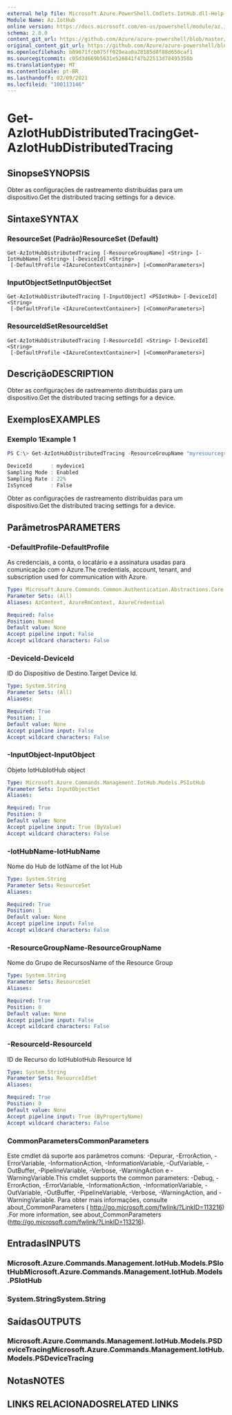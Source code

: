 ```yaml
---
external help file: Microsoft.Azure.PowerShell.Cmdlets.IotHub.dll-Help.xml
Module Name: Az.IotHub
online version: https://docs.microsoft.com/en-us/powershell/module/az.iothub/get-aziothubdistributedtracing
schema: 2.0.0
content_git_url: https://github.com/Azure/azure-powershell/blob/master/src/IotHub/IotHub/help/Get-AzIotHubDistributedTracing.md
original_content_git_url: https://github.com/Azure/azure-powershell/blob/master/src/IotHub/IotHub/help/Get-AzIotHubDistributedTracing.md
ms.openlocfilehash: b09671fcb075ff029eaa0a28185d8f88d650caf1
ms.sourcegitcommit: c05d3d669b5631e526841f47b22513d78495350b
ms.translationtype: MT
ms.contentlocale: pt-BR
ms.lasthandoff: 02/09/2021
ms.locfileid: "100113146"
---
```

# <span data-ttu-id="d4018-101">Get-AzIotHubDistributedTracing</span><span class="sxs-lookup"><span data-stu-id="d4018-101">Get-AzIotHubDistributedTracing</span></span>

## <span data-ttu-id="d4018-102">Sinopse</span><span class="sxs-lookup"><span data-stu-id="d4018-102">SYNOPSIS</span></span>
<span data-ttu-id="d4018-103">Obter as configurações de rastreamento distribuídas para um dispositivo.</span><span class="sxs-lookup"><span data-stu-id="d4018-103">Get the distributed tracing settings for a device.</span></span>

## <span data-ttu-id="d4018-104">Sintaxe</span><span class="sxs-lookup"><span data-stu-id="d4018-104">SYNTAX</span></span>

### <span data-ttu-id="d4018-105">ResourceSet (Padrão)</span><span class="sxs-lookup"><span data-stu-id="d4018-105">ResourceSet (Default)</span></span>
```
Get-AzIotHubDistributedTracing [-ResourceGroupName] <String> [-IotHubName] <String> [-DeviceId] <String>
 [-DefaultProfile <IAzureContextContainer>] [<CommonParameters>]
```

### <span data-ttu-id="d4018-106">InputObjectSet</span><span class="sxs-lookup"><span data-stu-id="d4018-106">InputObjectSet</span></span>
```
Get-AzIotHubDistributedTracing [-InputObject] <PSIotHub> [-DeviceId] <String>
 [-DefaultProfile <IAzureContextContainer>] [<CommonParameters>]
```

### <span data-ttu-id="d4018-107">ResourceIdSet</span><span class="sxs-lookup"><span data-stu-id="d4018-107">ResourceIdSet</span></span>
```
Get-AzIotHubDistributedTracing [-ResourceId] <String> [-DeviceId] <String>
 [-DefaultProfile <IAzureContextContainer>] [<CommonParameters>]
```

## <span data-ttu-id="d4018-108">Descrição</span><span class="sxs-lookup"><span data-stu-id="d4018-108">DESCRIPTION</span></span>
<span data-ttu-id="d4018-109">Obter as configurações de rastreamento distribuídas para um dispositivo.</span><span class="sxs-lookup"><span data-stu-id="d4018-109">Get the distributed tracing settings for a device.</span></span>

## <span data-ttu-id="d4018-110">Exemplos</span><span class="sxs-lookup"><span data-stu-id="d4018-110">EXAMPLES</span></span>

### <span data-ttu-id="d4018-111">Exemplo 1</span><span class="sxs-lookup"><span data-stu-id="d4018-111">Example 1</span></span>
```powershell
PS C:\> Get-AzIotHubDistributedTracing -ResourceGroupName "myresourcegroup" -IotHubName "myiothub" -DeviceId "myDevice1"

DeviceId      : mydevice1
Sampling Mode : Enabled
Sampling Rate : 22%
IsSynced      : False
```

<span data-ttu-id="d4018-112">Obter as configurações de rastreamento distribuídas para um dispositivo.</span><span class="sxs-lookup"><span data-stu-id="d4018-112">Get the distributed tracing settings for a device.</span></span>

## <span data-ttu-id="d4018-113">Parâmetros</span><span class="sxs-lookup"><span data-stu-id="d4018-113">PARAMETERS</span></span>

### <span data-ttu-id="d4018-114">-DefaultProfile</span><span class="sxs-lookup"><span data-stu-id="d4018-114">-DefaultProfile</span></span>
<span data-ttu-id="d4018-115">As credenciais, a conta, o locatário e a assinatura usadas para comunicação com o Azure.</span><span class="sxs-lookup"><span data-stu-id="d4018-115">The credentials, account, tenant, and subscription used for communication with Azure.</span></span>

```yaml
Type: Microsoft.Azure.Commands.Common.Authentication.Abstractions.Core.IAzureContextContainer
Parameter Sets: (All)
Aliases: AzContext, AzureRmContext, AzureCredential

Required: False
Position: Named
Default value: None
Accept pipeline input: False
Accept wildcard characters: False
```

### <span data-ttu-id="d4018-116">-DeviceId</span><span class="sxs-lookup"><span data-stu-id="d4018-116">-DeviceId</span></span>
<span data-ttu-id="d4018-117">ID do Dispositivo de Destino.</span><span class="sxs-lookup"><span data-stu-id="d4018-117">Target Device Id.</span></span>

```yaml
Type: System.String
Parameter Sets: (All)
Aliases:

Required: True
Position: 1
Default value: None
Accept pipeline input: False
Accept wildcard characters: False
```

### <span data-ttu-id="d4018-118">-InputObject</span><span class="sxs-lookup"><span data-stu-id="d4018-118">-InputObject</span></span>
<span data-ttu-id="d4018-119">Objeto IotHub</span><span class="sxs-lookup"><span data-stu-id="d4018-119">IotHub object</span></span>

```yaml
Type: Microsoft.Azure.Commands.Management.IotHub.Models.PSIotHub
Parameter Sets: InputObjectSet
Aliases:

Required: True
Position: 0
Default value: None
Accept pipeline input: True (ByValue)
Accept wildcard characters: False
```

### <span data-ttu-id="d4018-120">-IotHubName</span><span class="sxs-lookup"><span data-stu-id="d4018-120">-IotHubName</span></span>
<span data-ttu-id="d4018-121">Nome do Hub de Iot</span><span class="sxs-lookup"><span data-stu-id="d4018-121">Name of the Iot Hub</span></span>

```yaml
Type: System.String
Parameter Sets: ResourceSet
Aliases:

Required: True
Position: 1
Default value: None
Accept pipeline input: False
Accept wildcard characters: False
```

### <span data-ttu-id="d4018-122">-ResourceGroupName</span><span class="sxs-lookup"><span data-stu-id="d4018-122">-ResourceGroupName</span></span>
<span data-ttu-id="d4018-123">Nome do Grupo de Recursos</span><span class="sxs-lookup"><span data-stu-id="d4018-123">Name of the Resource Group</span></span>

```yaml
Type: System.String
Parameter Sets: ResourceSet
Aliases:

Required: True
Position: 0
Default value: None
Accept pipeline input: False
Accept wildcard characters: False
```

### <span data-ttu-id="d4018-124">-ResourceId</span><span class="sxs-lookup"><span data-stu-id="d4018-124">-ResourceId</span></span>
<span data-ttu-id="d4018-125">ID de Recurso do IotHub</span><span class="sxs-lookup"><span data-stu-id="d4018-125">IotHub Resource Id</span></span>

```yaml
Type: System.String
Parameter Sets: ResourceIdSet
Aliases:

Required: True
Position: 0
Default value: None
Accept pipeline input: True (ByPropertyName)
Accept wildcard characters: False
```

### <span data-ttu-id="d4018-126">CommonParameters</span><span class="sxs-lookup"><span data-stu-id="d4018-126">CommonParameters</span></span>
<span data-ttu-id="d4018-127">Este cmdlet dá suporte aos parâmetros comuns: -Depurar, -ErrorAction, -ErrorVariable, -InformationAction, -InformationVariable, -OutVariable, -OutBuffer, -PipelineVariable, -Verbose, -WarningAction e -WarningVariable.</span><span class="sxs-lookup"><span data-stu-id="d4018-127">This cmdlet supports the common parameters: -Debug, -ErrorAction, -ErrorVariable, -InformationAction, -InformationVariable, -OutVariable, -OutBuffer, -PipelineVariable, -Verbose, -WarningAction, and -WarningVariable.</span></span> <span data-ttu-id="d4018-128">Para obter mais informações, consulte about_CommonParameters ( http://go.microsoft.com/fwlink/?LinkID=113216) .</span><span class="sxs-lookup"><span data-stu-id="d4018-128">For more information, see about_CommonParameters (http://go.microsoft.com/fwlink/?LinkID=113216).</span></span>

## <span data-ttu-id="d4018-129">Entradas</span><span class="sxs-lookup"><span data-stu-id="d4018-129">INPUTS</span></span>

### <span data-ttu-id="d4018-130">Microsoft.Azure.Commands.Management.IotHub.Models.PSIotHub</span><span class="sxs-lookup"><span data-stu-id="d4018-130">Microsoft.Azure.Commands.Management.IotHub.Models.PSIotHub</span></span>

### <span data-ttu-id="d4018-131">System.String</span><span class="sxs-lookup"><span data-stu-id="d4018-131">System.String</span></span>

## <span data-ttu-id="d4018-132">Saídas</span><span class="sxs-lookup"><span data-stu-id="d4018-132">OUTPUTS</span></span>

### <span data-ttu-id="d4018-133">Microsoft.Azure.Commands.Management.IotHub.Models.PSDeviceTracing</span><span class="sxs-lookup"><span data-stu-id="d4018-133">Microsoft.Azure.Commands.Management.IotHub.Models.PSDeviceTracing</span></span>

## <span data-ttu-id="d4018-134">Notas</span><span class="sxs-lookup"><span data-stu-id="d4018-134">NOTES</span></span>

## <span data-ttu-id="d4018-135">LINKS RELACIONADOS</span><span class="sxs-lookup"><span data-stu-id="d4018-135">RELATED LINKS</span></span>
